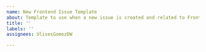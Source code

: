 ```yaml
---
name: New Frontend Issue Template
about: Template to use when a new issue is created and related to Frontend
title: ''
labels: ''
assignees: UlisesGomezDW

---
```



